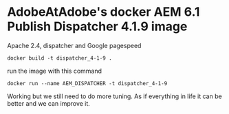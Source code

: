 # AdobeAtAdobe's docker AEM 6.1 Publish Dispatcher 4.1.9 image

Apache 2.4, dispatcher and Google pagespeed

```
docker build -t dispatcher_4-1-9 .
```
run the image with this command
```
docker run --name AEM_DISPATCHER -t dispatcher_4-1-9
```

Working but we still need to do more tuning.  As if everything in life it can be better and we can improve it.

